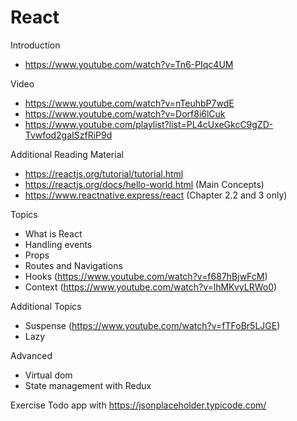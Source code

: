# React

Introduction
- https://www.youtube.com/watch?v=Tn6-PIqc4UM

Video
- https://www.youtube.com/watch?v=nTeuhbP7wdE
- https://www.youtube.com/watch?v=Dorf8i6lCuk
- https://www.youtube.com/playlist?list=PL4cUxeGkcC9gZD-Tvwfod2gaISzfRiP9d

Additional Reading Material
- https://reactjs.org/tutorial/tutorial.html
- https://reactjs.org/docs/hello-world.html (Main Concepts)
- https://www.reactnative.express/react (Chapter 2.2 and 3 only)

Topics
- What is React
- Handling events
- Props
- Routes and Navigations
- Hooks (https://www.youtube.com/watch?v=f687hBjwFcM)
- Context (https://www.youtube.com/watch?v=lhMKvyLRWo0)

Additional Topics
- Suspense (https://www.youtube.com/watch?v=fTFoBr5LJGE)
- Lazy

Advanced
- Virtual dom
- State management with Redux


Exercise
Todo app with https://jsonplaceholder.typicode.com/

